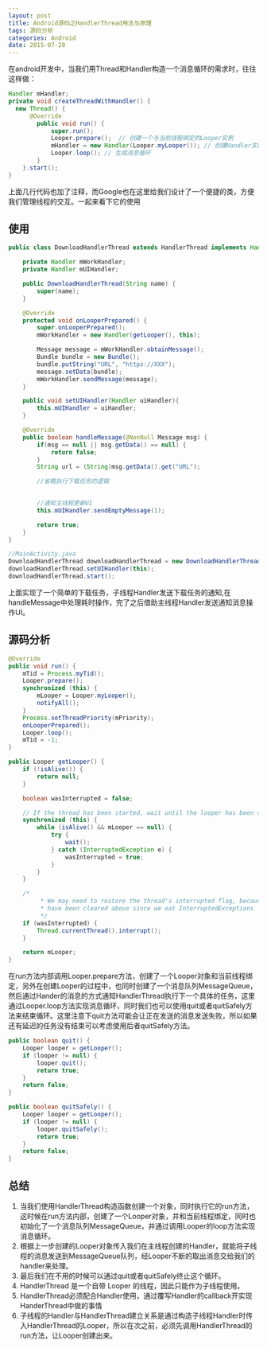 ```yaml
---
layout: post
title: Android源码之HandlerThread用法与原理
tags: 源码分析
categories: Android
date: 2015-07-20
---
```


在android开发中，当我们用Thread和Handler构造一个消息循环的需求时，往往这样做：

```java
Handler mHandler;
private void createThreadWithHandler() {
  new Thread() {
      @Override
        public void run() {
            super.run();
            Looper.prepare();  // 创建一个与当前线程绑定的Looper实例
            mHandler = new Handler(Looper.myLooper()); // 创建Handler实例
            Looper.loop(); // 生成消息循环
        }
    }.start();
}
```

上面几行代码也加了注释，而Google也在这里给我们设计了一个便捷的类，方便我们管理线程的交互。一起来看下它的使用

## 使用

```java
public class DownloadHandlerThread extends HandlerThread implements Handler.Callback {

    private Handler mWorkHandler;
    private Handler mUIHandler;

    public DownloadHandlerThread(String name) {
        super(name);
    }

    @Override
    protected void onLooperPrepared() {
        super.onLooperPrepared();
        mWorkHandler = new Handler(getLooper(), this);

        Message message = mWorkHandler.obtainMessage();
        Bundle bundle = new Bundle();
        bundle.putString("URL", "https://XXX");
        message.setData(bundle);
        mWorkHandler.sendMessage(message);
    }

    public void setUIHandler(Handler uiHandler){
        this.mUIHandler = uiHandler;
    }

    @Override
    public boolean handleMessage(@NonNull Message msg) {
        if(msg == null || msg.getData() == null) {
            return false;
        }
        String url = (String)msg.getData().get("URL");

        //省略执行下载任务的逻辑
        

        //通知主线程更新UI
        this.mUIHandler.sendEmptyMessage(1);

        return true;
    }
}

//MainActivity.java
DownloadHandlerThread downloadHandlerThread = new DownloadHandlerThread("DownloadTask");
downloadHandlerThread.setUIHandler(this);
downloadHandlerThread.start();
```
上面实现了一个简单的下载任务，子线程Handler发送下载任务的通知,在handleMessage中处理耗时操作，完了之后借助主线程Handler发送通知消息操作UI。

## 源码分析
```java
@Override
public void run() {
    mTid = Process.myTid();
    Looper.prepare();
    synchronized (this) {
        mLooper = Looper.myLooper();
        notifyAll();
    }
    Process.setThreadPriority(mPriority);
    onLooperPrepared();
    Looper.loop();
    mTid = -1;
}

public Looper getLooper() {
    if (!isAlive()) {
        return null;
    }

    boolean wasInterrupted = false;

    // If the thread has been started, wait until the looper has been created.
    synchronized (this) {
        while (isAlive() && mLooper == null) {
            try {
                wait();
            } catch (InterruptedException e) {
                wasInterrupted = true;
            }
        }
    }

    /*
         * We may need to restore the thread's interrupted flag, because it may
         * have been cleared above since we eat InterruptedExceptions
         */
    if (wasInterrupted) {
        Thread.currentThread().interrupt();
    }

    return mLooper;
}
```

在run方法内部调用Looper.prepare方法，创建了一个Looper对象和当前线程绑定，另外在创建Looper的过程中，也同时创建了一个消息队列MessageQueue，然后通过Hander的消息的方式通知HandlerThread执行下一个具体的任务，这里通过Looper.loop方法实现消息循环，同时我们也可以使用quit或者quitSafely方法来结束循环。这里注意下quit方法可能会让正在发送的消息发送失败，所以如果还有延迟的任务没有结束可以考虑使用后者quitSafely方法。

```java
public boolean quit() {
    Looper looper = getLooper();
    if (looper != null) {
        looper.quit();
        return true;
    }
    return false;
}

public boolean quitSafely() {
    Looper looper = getLooper();
    if (looper != null) {
        looper.quitSafely();
        return true;
    }
    return false;
}
```

## 总结

1. 当我们使用HandlerThread构造函数创建一个对象，同时执行它的run方法，这时候在run方法内部，创建了一个Looper对象，并和当前线程绑定，同时也初始化了一个消息队列MessageQueue，并通过调用Looper的loop方法实现消息循环。
2. 根据上一步创建的Looper对象传入我们在主线程创建的Handler，就能将子线程的消息发送到MessageQueue队列，经Looper不断的取出消息交给我们的handler来处理。
3. 最后我们在不用的时候可以通过quit或者quitSafely终止这个循环。
4. HandlerThread 是一个自带 Looper 的线程，因此只能作为子线程使用。
5. HandlerThread必须配合Handler使用，通过覆写Handler的callback开实现HanderThread中做的事情
6. 子线程的Handler与HandlerThread建立关系是通过构造子线程Handler时传入HandlerThread的Looper，所以在次之前，必须先调用HandlerThread的run方法，让Looper创建出来。